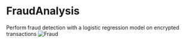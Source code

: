# FraudAnalysis
Perform fraud detection with a logistic regression model on encrypted transactions
![Fraud](https://raw.githubusercontent.com/JackRossProjects/FraudAnalysis/blob/master/fraud.png)
